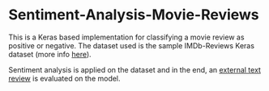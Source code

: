 # Sentiment-Analysis-Movie-Reviews
This is a Keras based implementation for classifying a movie review as positive or negative. The dataset used is the sample IMDb-Reviews Keras dataset (more info [here](https://www.tensorflow.org/datasets/catalog/imdb_reviews)).

Sentiment analysis is applied on the dataset and in the end, an [external text review](https://www.imdb.com/review/rw2284594) is evaluated on the model.
